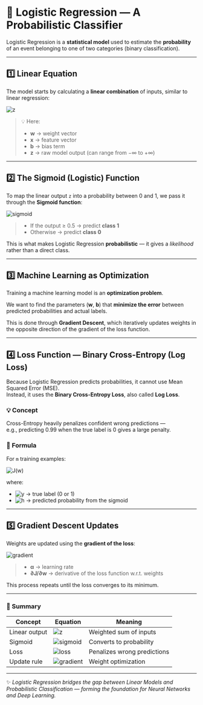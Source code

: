 
# 🧮 Logistic Regression — A Probabilistic Classifier

Logistic Regression is a **statistical model** used to estimate the **probability** of an event belonging to one of two categories (binary classification).

---

## 1️⃣ Linear Equation

The model starts by calculating a **linear combination** of inputs, similar to linear regression:

![z](https://latex.codecogs.com/svg.image?\bg_white%20z=\mathbf{w}\cdot\mathbf{x}+b)

> 💡 Here:
> - **w** → weight vector  
> - **x** → feature vector  
> - **b** → bias term  
> - **z** → raw model output (can range from −∞ to +∞)

---

## 2️⃣ The Sigmoid (Logistic) Function

To map the linear output `z` into a probability between 0 and 1, we pass it through the **Sigmoid function**:

![sigmoid](https://latex.codecogs.com/svg.image?\bg_white%20\sigma(z)=\frac{1}{1+e^{-z}})

> - If the output ≥ 0.5 → predict **class 1**
> - Otherwise → predict **class 0**

This is what makes Logistic Regression **probabilistic** — it gives a *likelihood* rather than a direct class.

---

## 3️⃣ Machine Learning as Optimization

Training a machine learning model is an **optimization problem**.

We want to find the parameters (**w**, **b**) that **minimize the error** between predicted probabilities and actual labels.

This is done through **Gradient Descent**, which iteratively updates weights in the opposite direction of the gradient of the loss function.

---

## 4️⃣ Loss Function — Binary Cross-Entropy (Log Loss)

Because Logistic Regression predicts probabilities, it cannot use Mean Squared Error (MSE).  
Instead, it uses the **Binary Cross-Entropy Loss**, also called **Log Loss**.

### 💡 Concept

Cross-Entropy heavily penalizes confident wrong predictions —  
e.g., predicting 0.99 when the true label is 0 gives a large penalty.

### 📘 Formula

For `m` training examples:

![J(w)](https://latex.codecogs.com/svg.image?\bg_white%20J(\mathbf{w})=-\frac{1}{m}\sum_{i=1}^{m}\left[y^{(i)}\log(h_{\mathbf{w}}(\mathbf{x}^{(i)}))+(1-y^{(i)})\log(1-h_{\mathbf{w}}(\mathbf{x}^{(i)}))\right])

where:

- ![y](https://latex.codecogs.com/svg.image?\bg_white%20y^{(i)}) → true label (0 or 1)  
- ![h](https://latex.codecogs.com/svg.image?\bg_white%20h_{\mathbf{w}}(\mathbf{x}^{(i)})) → predicted probability from the sigmoid

---

## 5️⃣ Gradient Descent Updates

Weights are updated using the **gradient of the loss**:

![gradient](https://latex.codecogs.com/svg.image?\bg_white%20\mathbf{w}:=\mathbf{w}-\alpha\frac{\partial{J(\mathbf{w})}}{\partial{\mathbf{w}}})

> - **α** → learning rate  
> - **∂J/∂w** → derivative of the loss function w.r.t. weights  

This process repeats until the loss converges to its minimum.

---

### 🧠 Summary

| Concept       | Equation                                                                                                                                                                                                         | Meaning                     |
| ------------- | ---------------------------------------------------------------------------------------------------------------------------------------------------------------------------------------------------------------- | --------------------------- |
| Linear output | ![z](https://latex.codecogs.com/svg.image?\bg_white%20z=\mathbf{w}\cdot\mathbf{x}+b)                                                                                                                             | Weighted sum of inputs      |
| Sigmoid       | ![sigmoid](https://latex.codecogs.com/svg.image?\bg_white%20\sigma(z)=\frac{1}{1+e^{-z}})                                                                                                                        | Converts to probability     |
| Loss          | ![loss](https://latex.codecogs.com/svg.image?\bg_white%20J(\mathbf{w})=-\frac{1}{m}\sum_{i=1}^{m}\left[y^{(i)}\log(h_{\mathbf{w}}(\mathbf{x}^{(i)}))+(1-y^{(i)})\log(1-h_{\mathbf{w}}(\mathbf{x}^{(i)}))\right]) | Penalizes wrong predictions |
| Update rule   | ![gradient](https://latex.codecogs.com/svg.image?\bg_white%20\mathbf{w}:=\mathbf{w}-\alpha\frac{\partial{J(\mathbf{w})}}{\partial{\mathbf{w}}})                                                                  | Weight optimization         |

---

✨ *Logistic Regression bridges the gap between Linear Models and Probabilistic Classification — forming the foundation for Neural Networks and Deep Learning.*


